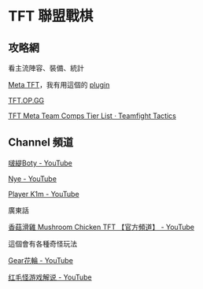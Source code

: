 # TFT 聯盟戰棋

## 攻略網

看主流陣容、裝備、統計

[Meta TFT](https://www.metatft.com/comps)，我有用這個的 [plugin](https://www.metatft.com/download)

[TFT.OP.GG](https://tft.op.gg/meta-trends/comps)

[TFT Meta Team Comps Tier List · Teamfight Tactics](https://tftactics.gg/tierlist/team-comps/)

## Channel 頻道

[啵緹Boty - YouTube](https://www.youtube.com/@boty0411/videos)

[Nye - YouTube](https://www.youtube.com/@Nye/videos)

[Player K1m - YouTube](https://www.youtube.com/@PlayerK1m/videos)

廣東話

[香菇滑雞 Mushroom Chicken TFT 【官方頻道】 - YouTube](https://www.youtube.com/@mushroomchickentft/videos)

這個會有各種奇怪玩法

[Gear花輪 - YouTube](https://www.youtube.com/@Gearlolz/videos)

[红毛怪游戏解说 - YouTube](https://www.youtube.com/@user-xq7md5fv5w/videos)

